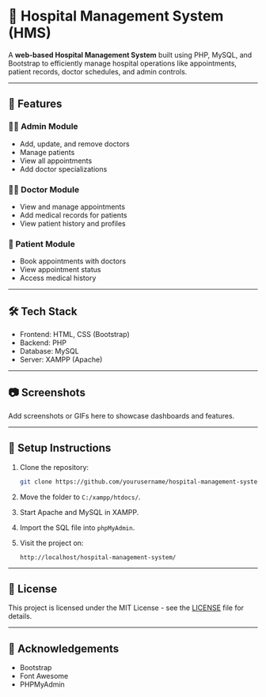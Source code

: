 # 🏥 Hospital Management System (HMS)

A **web-based Hospital Management System** built using PHP, MySQL, and Bootstrap to efficiently manage hospital operations like appointments, patient records, doctor schedules, and admin controls.

---

## 📌 Features

### 👩‍⚕️ Admin Module
- Add, update, and remove doctors
- Manage patients
- View all appointments
- Add doctor specializations

### 🧑‍⚕️ Doctor Module
- View and manage appointments
- Add medical records for patients
- View patient history and profiles

### 👤 Patient Module
- Book appointments with doctors
- View appointment status
- Access medical history

---

## 🛠 Tech Stack
- Frontend: HTML, CSS (Bootstrap)
- Backend: PHP
- Database: MySQL
- Server: XAMPP (Apache)

---

## 📷 Screenshots
Add screenshots or GIFs here to showcase dashboards and features.

---

## 🚀 Setup Instructions

1. Clone the repository:
   ```bash
   git clone https://github.com/yourusername/hospital-management-system.git
   ```

2. Move the folder to `C:/xampp/htdocs/`.

3. Start Apache and MySQL in XAMPP.

4. Import the SQL file into `phpMyAdmin`.

5. Visit the project on:
   ```
   http://localhost/hospital-management-system/
   ```

---

## 📝 License
This project is licensed under the MIT License - see the [LICENSE](LICENSE) file for details.

---

## 🙌 Acknowledgements
- Bootstrap
- Font Awesome
- PHPMyAdmin
